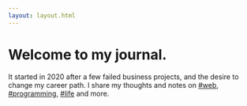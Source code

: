 ```yaml
---
layout: layout.html
---
```


# Welcome to my journal.

It started in 2020 after a few failed business projects, and the desire to change my career path. I share my thoughts and notes on [#web](/tags/web), [#programming](/tags/programming), [#life](tags/life) 
and more.
